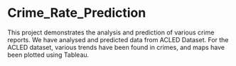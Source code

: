 # Crime_Rate_Prediction
This project demonstrates the analysis and prediction of various crime reports. 
We have analysed and predicted data from ACLED Dataset. For the ACLED 
dataset, various trends have been found in crimes, and maps have been plotted 
using Tableau. 

